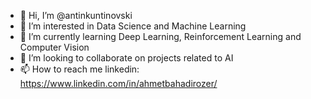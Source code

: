 - 👋 Hi, I’m @antinkuntinovski
- 👀 I’m interested in Data Science and Machine Learning
- 🌱 I’m currently learning Deep Learning, Reinforcement Learning and Computer Vision
- 💞️ I’m looking to collaborate on projects related to AI
- 📫 How to reach me linkedin: https://www.linkedin.com/in/ahmetbahadirozer/

<!---
antinkuntinovski/antinkuntinovski is a ✨ special ✨ repository because its `README.md` (this file) appears on your GitHub profile.
You can click the Preview link to take a look at your changes.
--->
